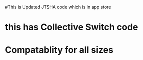 #This is Updated JTSHA code which is in app store
# this has Collective Switch code
# Compatablity for all sizes

